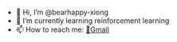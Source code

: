 - 👋 Hi, I’m @bearhappy-xiong
- 🌱 I’m currently learning reinforcement learning
- 📫 How to reach me: [📧Gmail](xiongxi12138@gmail.com)

<!---
bearhappy-xiong/bearhappy-xiong is a ✨ special ✨ repository because its `README.md` (this file) appears on your GitHub profile.
You can click the Preview link to take a look at your changes.
--->

